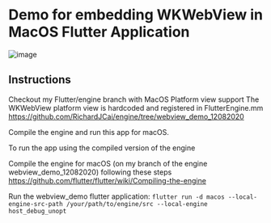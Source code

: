 # Demo for embedding WKWebView in MacOS Flutter Application

![image](https://user-images.githubusercontent.com/25163644/101827751-ad634380-3afe-11eb-94a9-c8ac7ecccb07.png)

## Instructions
Checkout my Flutter/engine branch with MacOS Platform view support
The WKWebView platform view is hardcoded and registered in FlutterEngine.mm
https://github.com/RichardJCai/engine/tree/webview_demo_12082020

Compile the engine and run this app for macOS.

To run the app using the compiled version of the engine

Compile the engine for macOS (on my branch of the engine webview_demo_12082020) following these steps
https://github.com/flutter/flutter/wiki/Compiling-the-engine

Run the webview_demo flutter application:
`flutter run -d macos --local-engine-src-path /your/path/to/engine/src --local-engine host_debug_unopt`


